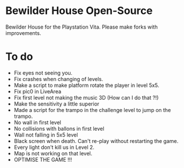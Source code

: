 # Bewilder House Open-Source
Bewilder House for the Playstation Vita.
Please make forks with improvements.

# To do
- Fix eyes not seeing you.
- Fix crashes when changing of levels.
- Make a script to make platform rotate the player in level 5x5.
- Fix pic0 in LiveArea
- Fix first level not making the music 3D (How can I do that ?!)
- Make the sensitivity a little superior
- Made a script for the trampo in the challenge level to jump on the trampo.
- No wall in first level
- No collisions with ballons in first level
- Wall not falling in 5x5 level
- Black screen when death. Can't re-play without restarting the game.
- Every light don't kill us in Level 2.
- Map is not working on that level.
- OPTIMISE THE GAME !!!
